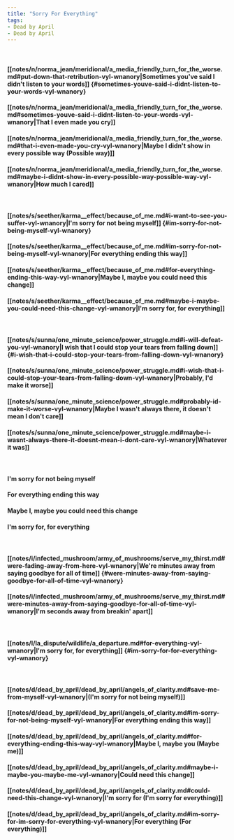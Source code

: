 ```yaml
---
title: "Sorry For Everything"
tags:
- Dead by April
- Dead by April
---
```

&nbsp;
#### [[notes/n/norma_jean/meridional/a_media_friendly_turn_for_the_worse.md#put-down-that-retribution-vyl-wnanory|Sometimes you've said I didn't listen to your words]] {#sometimes-youve-said-i-didnt-listen-to-your-words-vyl-wnanory}
#### [[notes/n/norma_jean/meridional/a_media_friendly_turn_for_the_worse.md#sometimes-youve-said-i-didnt-listen-to-your-words-vyl-wnanory|That I even made you cry]]
#### [[notes/n/norma_jean/meridional/a_media_friendly_turn_for_the_worse.md#that-i-even-made-you-cry-vyl-wnanory|Maybe I didn't show in every possible way (Possible way)]]
#### [[notes/n/norma_jean/meridional/a_media_friendly_turn_for_the_worse.md#maybe-i-didnt-show-in-every-possible-way-possible-way-vyl-wnanory|How much I cared]]
&nbsp;
#### [[notes/s/seether/karma__effect/because_of_me.md#i-want-to-see-you-suffer-vyl-wnanory|I'm sorry for not being myself]] {#im-sorry-for-not-being-myself-vyl-wnanory}
#### [[notes/s/seether/karma__effect/because_of_me.md#im-sorry-for-not-being-myself-vyl-wnanory|For everything ending this way]]
#### [[notes/s/seether/karma__effect/because_of_me.md#for-everything-ending-this-way-vyl-wnanory|Maybe I, maybe you could need this change]]
#### [[notes/s/seether/karma__effect/because_of_me.md#maybe-i-maybe-you-could-need-this-change-vyl-wnanory|I'm sorry for, for everything]]
&nbsp;
#### [[notes/s/sunna/one_minute_science/power_struggle.md#i-will-defeat-you-vyl-wnanory|I wish that I could stop your tears from falling down]] {#i-wish-that-i-could-stop-your-tears-from-falling-down-vyl-wnanory}
#### [[notes/s/sunna/one_minute_science/power_struggle.md#i-wish-that-i-could-stop-your-tears-from-falling-down-vyl-wnanory|Probably, I'd make it worse]]
#### [[notes/s/sunna/one_minute_science/power_struggle.md#probably-id-make-it-worse-vyl-wnanory|Maybe I wasn't always there, it doesn't mean I don't care]]
#### [[notes/s/sunna/one_minute_science/power_struggle.md#maybe-i-wasnt-always-there-it-doesnt-mean-i-dont-care-vyl-wnanory|Whatever it was]]
&nbsp;
#### I'm sorry for not being myself
#### For everything ending this way
#### Maybe I, maybe you could need this change
#### I'm sorry for, for everything
&nbsp;
#### [[notes/i/infected_mushroom/army_of_mushrooms/serve_my_thirst.md#were-fading-away-from-here-vyl-wnanory|We're minutes away from saying goodbye for all of time]] {#were-minutes-away-from-saying-goodbye-for-all-of-time-vyl-wnanory}
#### [[notes/i/infected_mushroom/army_of_mushrooms/serve_my_thirst.md#were-minutes-away-from-saying-goodbye-for-all-of-time-vyl-wnanory|I'm seconds away from breakin' apart]]
&nbsp;
#### [[notes/l/la_dispute/wildlife/a_departure.md#for-everything-vyl-wnanory|I'm sorry for, for everything]] {#im-sorry-for-for-everything-vyl-wnanory}
&nbsp;
#### [[notes/d/dead_by_april/dead_by_april/angels_of_clarity.md#save-me-from-myself-vyl-wnanory|(I'm sorry for not being myself)]]
#### [[notes/d/dead_by_april/dead_by_april/angels_of_clarity.md#im-sorry-for-not-being-myself-vyl-wnanory|For everything ending this way]]
#### [[notes/d/dead_by_april/dead_by_april/angels_of_clarity.md#for-everything-ending-this-way-vyl-wnanory|Maybe I, maybe you (Maybe me)]]
#### [[notes/d/dead_by_april/dead_by_april/angels_of_clarity.md#maybe-i-maybe-you-maybe-me-vyl-wnanory|Could need this change]]
#### [[notes/d/dead_by_april/dead_by_april/angels_of_clarity.md#could-need-this-change-vyl-wnanory|I'm sorry for (I'm sorry for everything)]]
#### [[notes/d/dead_by_april/dead_by_april/angels_of_clarity.md#im-sorry-for-im-sorry-for-everything-vyl-wnanory|For everything (For everything)]]
